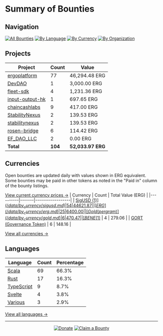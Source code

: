 <!-- GENERATED FILE - DO NOT EDIT DIRECTLY -->
<!-- Generated on: 2025-05-06 01:51:05 -->

# Summary of Bounties

## Navigation

[![All Bounties](https://img.shields.io/badge/All%20Bounties-104-blue)](/data/all.md) [![By Language](https://img.shields.io/badge/By%20Language-7-green)](/data/summary.md#languages) [![By Currency](https://img.shields.io/badge/By%20Currency-7-yellow)](/data/summary.md#currencies) [![By Organization](https://img.shields.io/badge/By%20Organization-9-orange)](/data/summary.md#projects)

## Projects

| Project | Count | Value |
|----------|-------|-------|
| [ergoplatform](/data/by_org/ergoplatform.md) | 77 | 46,294.48 ERG |
| [DevDAO](/data/by_org/devdao.md) | 1 | 3,000.00 ERG |
| [fleet-sdk](/data/by_org/fleet-sdk.md) | 4 | 1,231.36 ERG |
| [input-output-hk](/data/by_org/input-output-hk.md) | 1 | 697.65 ERG |
| [chaincashlabs](/data/by_org/chaincashlabs.md) | 9 | 417.00 ERG |
| [StabilityNexus](/data/by_org/stabilitynexus.md) | 2 | 139.53 ERG |
| [stabilitynexus](/data/by_org/stabilitynexus.md) | 2 | 139.53 ERG |
| [rosen-bridge](/data/by_org/rosen-bridge.md) | 6 | 114.42 ERG |
| [EF_DAO_LLC](/data/by_org/ef_dao_llc.md) | 2 | 0.00 ERG |
| **Total** | **104** | **52,033.97 ERG** |

## Currencies

Open bounties are updated daily with values shown in ERG equivalent. Some bounties may be paid in other tokens as noted in the "Paid in" column of the bounty listings.

[View current currency prices →](/data/currency_prices.md)
| Currency | Count | Total Value (ERG) |
|----------|-------|------------------|
| [SigUSD ($1)](/data/by_currency/sigusd.md) | 54 | 44621.87 |
| [ERG](/data/by_currency/erg.md) | 25 | 6400.00 |
| [Gold (per gram)](/data/by_currency/gold.md) | 6 | 470.47 |
| [BENE ($1)](/data/by_currency/bene.md) | 4 | 279.06 |
| [GORT (Governance Token)](/data/by_currency/gort.md) | 6 | 148.16 |

[View all currencies →](/data/by_currency/)

## Languages

| Language | Count | Percentage |
|----------|-------|------------|
| [Scala](/data/by_language/scala.md) | 69 | 66.3% |
| [Rust](/data/by_language/rust.md) | 17 | 16.3% |
| [TypeScript](/data/by_language/typescript.md) | 9 | 8.7% |
| [Svelte](/data/by_language/svelte.md) | 4 | 3.8% |
| [Various](/data/by_language/various.md) | 3 | 2.9% |

[View all languages →](/data/by_language/)



---

<div align="center">
  <p>
    <a href="../docs/donate.md"><img src="https://img.shields.io/badge/❤️%20Donate-F44336" alt="Donate"></a>
    <a href="../docs/bounty-submission-guide.md#reserving-a-bounty"><img src="https://img.shields.io/badge/🔒%20How%20To%20Claim-4CAF50" alt="Claim a Bounty"></a>
  </p>
</div>


<!-- END OF GENERATED CONTENT -->
